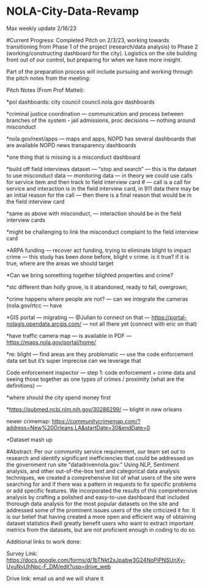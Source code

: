 NOLA-City-Data-Revamp
=============

Max weekly update 2/16/23


#Current Progress: 
Completed Pitch on 2/3/23, working towards transitioning from Phase 1 of the project (research/data analysis) to Phase 2 (working/constructing dashboard for the city). Logistics on the site building front out of our control, but preparing for when we have more insight.

Part of the preparation process will include pursuing and working through the pitch notes from the meeting:

Pitch Notes (From Prof Mattei):

*pol dashboards: city council council.nola.gov dashboards

*criminal justice coordination — communication and process between branches of the system - jail admissions, proc decisions — nothing around misconduct

*nola.gov/next/apps — maps and apps, NOPD has several dashboards that are available NOPD news transparency dashboards

*one thing that is missing is a misconduct dashboard

*build off field interviews dataset — “stop and search” — this is the dataset to use misconduct data — monitoring data — in theory we could use calls for service item and then track to field interview card # — call is a call for service and interaction is in the field interview card, in 911 data there may be an initial reason for the call — then there is a final reason that would be in the field interview card

*same as above with misconduct, — interaction should be in the field interview cards

*might be challenging to link the misconduct complaint to the field interview card

*ARPA funding — recover act funding, trying to eliminate blight to impact crime — this study has been done before, blight v crime. is it true? if it is true, where are the areas we should target

*Can we bring something together blighted properties and crime?

*stc different than holly grove, is it abandoned, ready to fall, overgrown,

*crime happens where people are not? — can we integrate the cameras (nola.gov/rtcc — have

*GIS portal — migrating — @Julian to connect on that — https://portal-nolagis.opendata.arcgis.com/ — not all there yet (connect with eric on that)

*have traffic camera map — is available in PDF — https://maps.nola.gov/portal/home/

*re: blight — find areas are they problematic — use the code enforcement data set but it’s super imprecise can we leverage that

Code enforcement inspector — step 1: code enforcement + crime data and seeing those together as one types of crimes / proximity (what are the definitions) —

*where should the city spend money first

*https://pubmed.ncbi.nlm.nih.gov/30286299/ — blight in new orleans 

newer crimemap: https://communitycrimemap.com/?address=New%20Orleans,LA&startDate=30&endDate=0

*Dataset mash up

#Abstract:
Per our community service requirement, our team set out to research and identify significant inefficiencies that could be addressed on the government run site "datadrivennola.gov." Using NLP, Sentiment analysis, and other out-of-the-box text and categorical data analysis techniques, we created a comprehensive list of what users of the site were searching for and if there was a pattern in requests to fix specific problems or add specific features. We incorporated the results of this comprehensive analysis by crafting a polished and easy-to-use dashboard that included thorough data analysis for the most popular datasets on the site and addressed some of the prominent issues users of the site criticized it for. It is our belief that having created a more open and efficient way of obtaining dataset statistics #will greatly benefit users who want to extract important metrics from the datasets, but are not proficient enough in coding to do so.

Additional links to work done:

Survey Link: https://docs.google.com/forms/d/1bTNkt2xJpabw3G24NqPiPNSUnXy-UyuNvUhNpc-F_DM/edit?usp=drive_web

Drive link: email us and we will share it

